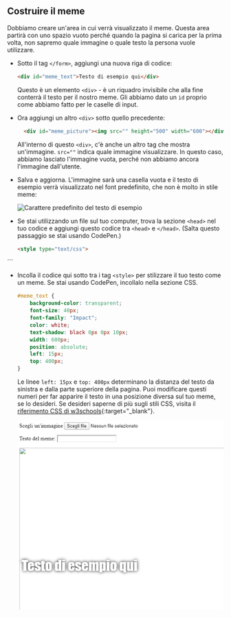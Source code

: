 ## Costruire il meme

Dobbiamo creare un'area in cui verrà visualizzato il meme. Questa area partirà con uno spazio vuoto perché quando la pagina si carica per la prima volta, non sapremo quale immagine o quale testo la persona vuole utilizzare.

- Sotto il tag `</form>`, aggiungi una nuova riga di codice:

  ```html
  <div id="meme_text">Testo di esempio qui</div>
  ```

  Questo è un elemento `<div>` - è un riquadro invisibile che alla fine conterrà il testo per il nostro meme. Gli abbiamo dato un `id` proprio come abbiamo fatto per le caselle di input.

- Ora aggiungi un altro `<div>` sotto quello precedente:

  ```html
    <div id="meme_picture"><img src="" height="500" width="600"></div>
    ```

    All'interno di questo `<div>`, c'è anche un altro tag che mostra un'immagine. `src=""` indica quale immagine visualizzare. In questo caso, abbiamo lasciato l'immagine vuota, perché non abbiamo ancora l'immagine dall'utente.

- Salva e aggiorna. L'immagine sarà una casella vuota e il testo di esempio verrà visualizzato nel font predefinito, che non è molto in stile meme:

    ![Carattere predefinito del testo di esempio](images/example-text-default.png)

- Se stai utilizzando un file sul tuo computer, trova la sezione `<head>` nel tuo codice e aggiungi questo codice tra `<head>` e `</head>`. (Salta questo passaggio se stai usando CodePen.)

  ```html
  <style type="text/css">
</style>
  ```

- Incolla il codice qui sotto tra i tag `<style>` per stilizzare il tuo testo come un meme. Se stai usando CodePen, incollalo nella sezione CSS.

    ```css
    #meme_text {
        background-color: transparent;
        font-size: 40px;
        font-family: "Impact";
        color: white;
        text-shadow: black 0px 0px 10px;
        width: 600px;
        position: absolute;
        left: 15px;
        top: 400px;
    }
    ```

  Le linee `left: 15px` e `top: 400px` determinano la distanza del testo da sinistra e dalla parte superiore della pagina. Puoi modificare questi numeri per far apparire il testo in una posizione diversa sul tuo meme, se lo desideri. Se desideri saperne di più sugli stili CSS, visita il [riferimento CSS di w3schools](http://www.w3schools.com/CSSref/){:target="_blank"}.

  ![Testo di esempio nel meme](images/example-text-memey.png)
